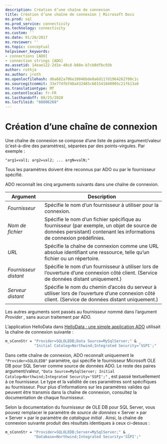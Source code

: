 ```yaml
---
description: Création d’une chaîne de connexion
title: Création d’une chaîne de connexion | Microsoft Docs
ms.prod: sql
ms.prod_service: connectivity
ms.technology: connectivity
ms.custom: ''
ms.date: 01/20/2017
ms.reviewer: ''
ms.topic: conceptual
helpviewer_keywords:
- connections [ADO]
- connection strings [ADO]
ms.assetid: 14eae122-2d1e-40c8-b88e-b7cb8dfbc93b
author: rothja
ms.author: jroth
ms.openlocfilehash: d6a682a706e18046bde0a6d117d1964262700c1c
ms.sourcegitcommit: 33e774fbf48a432485c601541840905c21f613a0
ms.translationtype: MT
ms.contentlocale: fr-FR
ms.lasthandoff: 08/25/2020
ms.locfileid: "88806268"
---
```

# <a name="creating-a-connection-string"></a>Création d’une chaîne de connexion
Une chaîne de connexion se compose d’une liste de paires argument/valeur (c’est-à-dire des paramètres), séparées par des points-virgules. Par exemple :  
  
```syntax
"arg1=val1; arg2=val2; ... argN=valN;"  
```  
  
 Tous les paramètres doivent être reconnus par ADO ou par le fournisseur spécifié.  
  
 ADO reconnaît les cinq arguments suivants dans une chaîne de connexion.  
  
|Argument|Description|  
|--------------|-----------------|  
|*Fournisseur*|Spécifie le nom d’un fournisseur à utiliser pour la connexion.|  
|*Nom de fichier*|Spécifie le nom d’un fichier spécifique au fournisseur (par exemple, un objet de source de données persistant) contenant les informations de connexion prédéfinies.|  
|*URL*|Spécifie la chaîne de connexion comme une URL absolue identifiant une ressource, telle qu’un fichier ou un répertoire.|  
|*Fournisseur distant*|Spécifie le nom d’un fournisseur à utiliser lors de l’ouverture d’une connexion côté client. (Service de données distant uniquement.)|  
|*Serveur distant*|Spécifie le nom du chemin d’accès du serveur à utiliser lors de l’ouverture d’une connexion côté client. (Service de données distant uniquement.)|  
  
 Les autres arguments sont passés au fournisseur nommé dans l’argument *Provider* , sans aucun traitement par ADO.  
  
 L’application HelloData dans [HelloData : une simple application ADO](./hellodata-a-simple-ado-application.md) utilisait la chaîne de connexion suivante :  
  
```vb
m_sConnStr = "Provider=SQLOLEDB;Data Source=MySqlServer;" & _  
             "Initial Catalog=Northwind;Integrated Security='SSPI';"  
```  
  
 Dans cette chaîne de connexion, ADO reconnaît uniquement le `"Provider=SQLOLEDB"` paramètre, qui spécifie le fournisseur Microsoft OLE DB pour SQL Server comme source de données ADO. Le reste des paires argument/valeur, `"Data Source=MySqlServer; Initial Catalog=Northwind;Integrated Security='SSPI';"` , est passé textuellement à ce fournisseur. Le type et la validité de ces paramètres sont spécifiques au fournisseur. Pour plus d’informations sur les paramètres valides qui peuvent être transmis dans la chaîne de connexion, consultez la documentation de chaque fournisseur.  
  
 Selon la documentation du fournisseur de OLE DB pour SQL Server, vous pouvez remplacer le paramètre de *source de données* « Server » par « Server » par le paramètre de *catalogue initial* . Ainsi, la chaîne de connexion suivante produit des résultats identiques à ceux ci-dessus :  
  
```vb
m_sConnStr = "Provider=SQLOLEDB;Server=MySqlServer;" & _  
             "Database=Northwind;Integrated Security='SSPI';"  
```